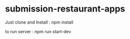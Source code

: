 # submission-restaurant-apps

Just clone and Install
: npm install

to run server
: npm run start-dev

